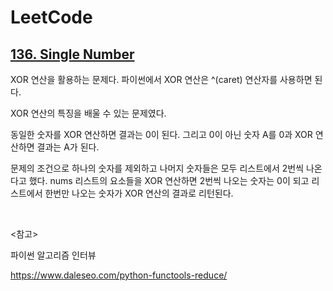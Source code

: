 # LeetCode

## [136. Single Number](https://leetcode.com/problems/single-number/)

XOR 연산을 활용하는 문제다. 파이썬에서 XOR 연산은 ^(caret) 연산자를 사용하면 된다.

XOR 연산의 특징을 배울 수 있는 문제였다. 

동일한 숫자를 XOR 연산하면 결과는 0이 된다. 그리고 0이 아닌 숫자 A를 0과 XOR 연산하면 결과는 A가 된다.

문제의 조건으로 하나의 숫자를 제외하고 나머지 숫자들은 모두 리스트에서 2번씩 나온다고 했다. nums 리스트의 요소들을 XOR 연산하면 2번씩 나오는 숫자는 0이 되고 리스트에서 한번만 나오는 숫자가 XOR 연산의 결과로 리턴된다.

<br>

<참고>

파이썬 알고리즘 인터뷰

https://www.daleseo.com/python-functools-reduce/

